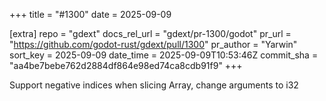 +++
title = "#1300"
date = 2025-09-09

[extra]
repo = "gdext"
docs_rel_url = "gdext/pr-1300/godot"
pr_url = "https://github.com/godot-rust/gdext/pull/1300"
pr_author = "Yarwin"
sort_key = 2025-09-09
date_time = 2025-09-09T10:53:46Z
commit_sha = "aa4be7bebe762d2884df864e98ed74ca8cdb91f9"
+++

Support negative indices when slicing Array, change arguments to i32
